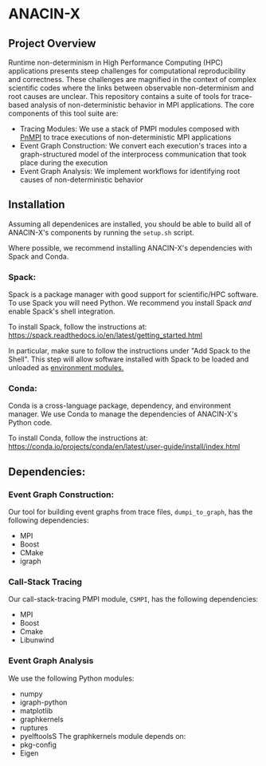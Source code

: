 # ANACIN-X
## Project Overview
Runtime non-determinism in High Performance Computing (HPC) applications presents steep challenges for computational reproducibility and correctness. These challenges are magnified in the context of complex scientific codes where the links between observable non-determinism and root causes are unclear. This repository contains a suite of tools for trace-based analysis of non-deterministic behavior in MPI applications. The core components of this tool suite are:
* Tracing Modules: We use a stack of PMPI modules composed with [PnMPI](https://github.com/LLNL/PnMPI) to trace executions of non-deterministic MPI applications
* Event Graph Construction: We convert each execution's traces into a graph-structured model of the interprocess communication that took place during the execution
* Event Graph Analysis: We implement workflows for identifying root causes of non-deterministic behavior

## Installation
Assuming all dependenices are installed, you should be able to build all of ANACIN-X's components by running the `setup.sh` script.

Where possible, we recommend installing ANACIN-X's dependencies with Spack and Conda.

### Spack:
Spack is a package manager with good support for scientific/HPC software. To use Spack you will need Python. We recommend you install Spack *and* enable Spack's shell integration. 

To install Spack, follow the instructions at: https://spack.readthedocs.io/en/latest/getting_started.html

In particular, make sure to follow the instructions under "Add Spack to the Shell". This step will allow software installed with Spack to be loaded and unloaded as [environment modules.](https://spack.readthedocs.io/en/latest/getting_started.html#installenvironmentmodules) 

### Conda:
Conda is a cross-language package, dependency, and environment manager. We use Conda to manage the dependencies of ANACIN-X's Python code. 

To install Conda, follow the instructions at: https://conda.io/projects/conda/en/latest/user-guide/install/index.html


## Dependencies:
### Event Graph Construction:
Our tool for building event graphs from trace files, `dumpi_to_graph`, has the following dependencies:
* MPI
* Boost
* CMake
* igraph

### Call-Stack Tracing
Our call-stack-tracing PMPI module, `CSMPI`, has the following dependencies:
* MPI
* Boost
* Cmake
* Libunwind

### Event Graph Analysis 
We use the following Python modules:
* numpy
* igraph-python
* matplotlib
* graphkernels
* ruptures
* pyelftoolsS
The graphkernels module depends on:
* pkg-config
* Eigen


